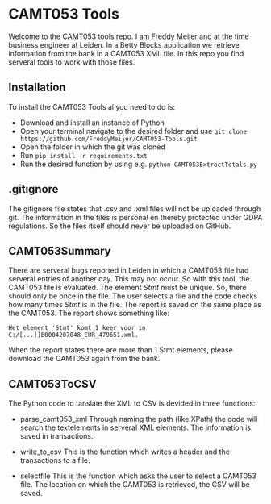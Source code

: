 # CAMT053 Tools
Welcome to the CAMT053 tools repo. I am Freddy Meijer and at the time business engineer at Leiden. In a Betty Blocks application we retrieve information from the bank in a CAMT053 XML file. In this repo you find serveral tools to work with those files.
## Installation
To install the CAMT053 Tools al you need to do is:

- Download and install an instance of Python
- Open your terminal navigate to the desired folder and use `git clone https://github.com/FreddyMeijer/CAMT053-Tools.git`
- Open the folder in which the git was cloned
- Run `pip install -r requirements.txt`
- Run the desired function by using e.g. `python CAMT053ExtractTotals.py`
## .gitignore
The gitignore file states that .csv and .xml files will not be uploaded through git. The information in the files is personal en thereby protected under GDPA regulations. So the files itself should never be uploaded on GitHub.

## CAMT053Summary
There are serveral bugs reported in Leiden in which a CAMT053 file had serveral entries of another day. This may not occur. So with this tool, the CAMT053 file is evaluated. The element *Stmt* must be unique. So, there should only be once in the file. The user selects a file and the code checks how many times *Stmt* is in the file. The report is saved on the same place as the CAMT053. The report shows something like:

`Het element 'Stmt' komt 1 keer voor in C:/[...]]B0004207048_EUR_479651.xml.`

When the report states there are more than 1 Stmt elements, please download the CAMT053 again from the bank. 

## CAMT053ToCSV
The Python code to tanslate the XML to CSV is devided in three functions:

- parse_camt053_xml
Through naming the path (like XPath) the code will search the textelements in serveral XML elements. The information is saved in transactions.

- write_to_csv
This is the function which writes a header and the transactions to a file.

- selectfile
This is the function which asks the user to select a CAMT053 file. The location on which the CAMT053 is retrieved, the CSV will be saved.